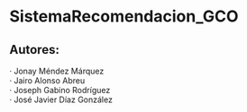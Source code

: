 # SistemaRecomendacion_GCO

## Autores:
· Jonay Méndez Márquez
<br>
· Jairo Alonso Abreu
<br>
· Joseph Gabino Rodríguez
<br>
· José Javier Díaz González